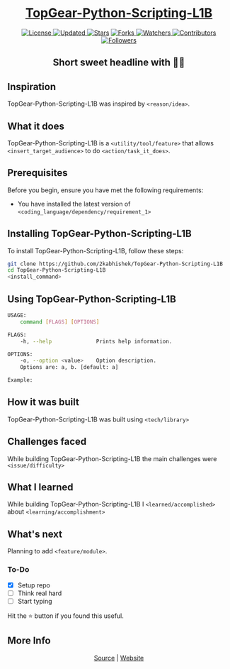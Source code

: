 <div align = "center">

<h1><a href="https://2kabhishek.github.io/TopGear-Python-Scripting-L1B">TopGear-Python-Scripting-L1B</a></h1>

<a href="https://github.com/2KAbhishek/TopGear-Python-Scripting-L1B/blob/master/LICENSE">
<img alt="License" src="https://img.shields.io/github/license/2kabhishek/TopGear-Python-Scripting-L1B?style=plastic&color=white&label=License"> </a>

<a href="https://github.com/2KAbhishek/TopGear-Python-Scripting-L1B/pulse">
<img alt="Updated" src="https://img.shields.io/github/last-commit/2kabhishek/TopGear-Python-Scripting-L1B?style=plastic&color=e30724&label=Updated"> </a>

<a href="https://github.com/2KAbhishek/TopGear-Python-Scripting-L1B/stargazers">
<img alt="Stars" src="https://img.shields.io/github/stars/2kabhishek/TopGear-Python-Scripting-L1B?style=plastic&color=00d451&label=Stars"></a>

<a href="https://github.com/2KAbhishek/TopGear-Python-Scripting-L1B/network/members">
<img alt="Forks" src="https://img.shields.io/github/forks/2kabhishek/TopGear-Python-Scripting-L1B?style=plastic&color=1688f0&label=Forks"> </a>

<a href="https://github.com/2KAbhishek/TopGear-Python-Scripting-L1B/watchers">
<img alt="Watchers" src="https://img.shields.io/github/watchers/2kabhishek/TopGear-Python-Scripting-L1B?style=plastic&color=ff5500&label=Watchers"> </a>

<a href="https://github.com/2KAbhishek/TopGear-Python-Scripting-L1B/graphs/contributors">
<img alt="Contributors" src="https://img.shields.io/github/contributors/2kabhishek/TopGear-Python-Scripting-L1B?style=plastic&color=f0f&label=Contributors"> </a>

<a href="https://github.com/2KAbhishek?tab=followers">
<img alt="Followers" src="https://img.shields.io/github/followers/2kabhishek?color=222&style=plastic&label=Followers"> </a>

<h2>Short sweet headline with 🎇🎉</h2>

</div>

## Inspiration

TopGear-Python-Scripting-L1B was inspired by `<reason/idea>`.

## What it does

TopGear-Python-Scripting-L1B is a `<utility/tool/feature>` that allows `<insert_target_audience>` to do `<action/task_it_does>`.

## Prerequisites

Before you begin, ensure you have met the following requirements:

- You have installed the latest version of `<coding_language/dependency/requirement_1>`

## Installing TopGear-Python-Scripting-L1B

To install TopGear-Python-Scripting-L1B, follow these steps:

```bash
git clone https://github.com/2kabhishek/TopGear-Python-Scripting-L1B
cd TopGear-Python-Scripting-L1B
<install_command>
```

## Using TopGear-Python-Scripting-L1B

```bash
USAGE:
    command [FLAGS] [OPTIONS]

FLAGS:
    -h, --help              Prints help information.

OPTIONS:
    -o, --option <value>    Option description.
    Options are: a, b. [default: a]

Example:


```

## How it was built

TopGear-Python-Scripting-L1B was built using `<tech/library>`

## Challenges faced

While building TopGear-Python-Scripting-L1B the main challenges were `<issue/difficulty>`

## What I learned

While building TopGear-Python-Scripting-L1B I `<learned/accomplished>` about `<learning/accomplishment>`

## What's next

Planning to add `<feature/module>`.

### To-Do

- [x] Setup repo
- [ ] Think real hard
- [ ] Start typing

Hit the :star: button if you found this useful.

## More Info

<div align="center">

<a href="https://github.com/2KAbhishek/TopGear-Python-Scripting-L1B">Source</a> |
<a href="https://2kabhishek.github.io/TopGear-Python-Scripting-L1B">Website</a>

</div>
